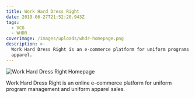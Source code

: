 ```yaml
---
title: Work Hard Dress Right
date: 2019-06-27T21:52:20.943Z
tags:
  - VCG
  - WHDR
coverImage: /images/uploads/whdr-homepage.png
description: >-
  Work Hard Dress Right is an e-commerce platform for uniform programs and
  apparel.
---
```

![Work Hard Dress Right Homepage](/images/uploads/whdr-homepage-medium.png "WHDR Homepage")

Work Hard Dress Right is an online e-commerce platform for uniform program management and uniform apparel sales.
